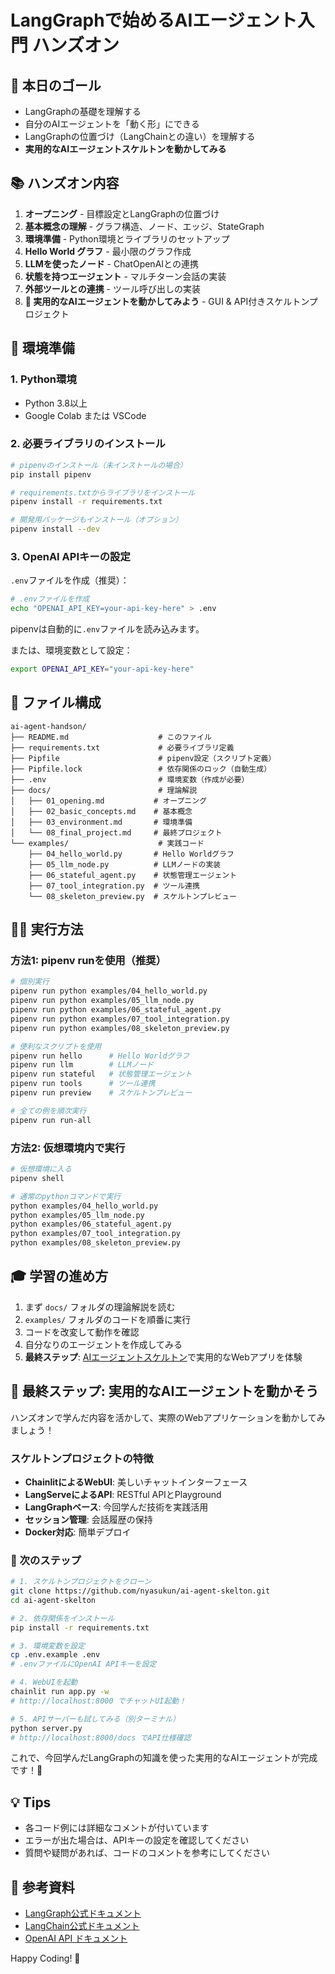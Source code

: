 # LangGraphで始めるAIエージェント入門 ハンズオン

## 🎯 本日のゴール

- LangGraphの基礎を理解する
- 自分のAIエージェントを「動く形」にできる
- LangGraphの位置づけ（LangChainとの違い）を理解する
- **実用的なAIエージェントスケルトンを動かしてみる**

## 📚 ハンズオン内容

1. **オープニング** - 目標設定とLangGraphの位置づけ
2. **基本概念の理解** - グラフ構造、ノード、エッジ、StateGraph
3. **環境準備** - Python環境とライブラリのセットアップ
4. **Hello World グラフ** - 最小限のグラフ作成
5. **LLMを使ったノード** - ChatOpenAIとの連携
6. **状態を持つエージェント** - マルチターン会話の実装
7. **外部ツールとの連携** - ツール呼び出しの実装
8. **🚀 実用的なAIエージェントを動かしてみよう** - GUI & API付きスケルトンプロジェクト

## 🚀 環境準備

### 1. Python環境
- Python 3.8以上
- Google Colab または VSCode

### 2. 必要ライブラリのインストール

```bash
# pipenvのインストール（未インストールの場合）
pip install pipenv

# requirements.txtからライブラリをインストール
pipenv install -r requirements.txt

# 開発用パッケージもインストール（オプション）
pipenv install --dev
```

### 3. OpenAI APIキーの設定

`.env`ファイルを作成（推奨）：

```bash
# .envファイルを作成
echo "OPENAI_API_KEY=your-api-key-here" > .env
```

pipenvは自動的に`.env`ファイルを読み込みます。

または、環境変数として設定：

```bash
export OPENAI_API_KEY="your-api-key-here"
```

## 📁 ファイル構成

```
ai-agent-handson/
├── README.md                    # このファイル
├── requirements.txt             # 必要ライブラリ定義
├── Pipfile                      # pipenv設定（スクリプト定義）
├── Pipfile.lock                 # 依存関係のロック（自動生成）
├── .env                         # 環境変数（作成が必要）
├── docs/                        # 理論解説
│   ├── 01_opening.md           # オープニング
│   ├── 02_basic_concepts.md    # 基本概念
│   ├── 03_environment.md       # 環境準備
│   └── 08_final_project.md     # 最終プロジェクト
└── examples/                    # 実践コード
    ├── 04_hello_world.py       # Hello Worldグラフ
    ├── 05_llm_node.py          # LLMノードの実装
    ├── 06_stateful_agent.py    # 状態管理エージェント
    ├── 07_tool_integration.py  # ツール連携
    └── 08_skeleton_preview.py  # スケルトンプレビュー
```

## 🏃‍♂️ 実行方法

### 方法1: pipenv runを使用（推奨）

```bash
# 個別実行
pipenv run python examples/04_hello_world.py
pipenv run python examples/05_llm_node.py
pipenv run python examples/06_stateful_agent.py
pipenv run python examples/07_tool_integration.py
pipenv run python examples/08_skeleton_preview.py

# 便利なスクリプトを使用
pipenv run hello      # Hello Worldグラフ
pipenv run llm        # LLMノード
pipenv run stateful   # 状態管理エージェント
pipenv run tools      # ツール連携
pipenv run preview    # スケルトンプレビュー

# 全ての例を順次実行
pipenv run run-all
```

### 方法2: 仮想環境内で実行

```bash
# 仮想環境に入る
pipenv shell

# 通常のpythonコマンドで実行
python examples/04_hello_world.py
python examples/05_llm_node.py
python examples/06_stateful_agent.py
python examples/07_tool_integration.py
python examples/08_skeleton_preview.py
```

## 🎓 学習の進め方

1. まず `docs/` フォルダの理論解説を読む
2. `examples/` フォルダのコードを順番に実行
3. コードを改変して動作を確認
4. 自分なりのエージェントを作成してみる
5. **最終ステップ**: [AIエージェントスケルトン](https://github.com/nyasukun/ai-agent-skelton)で実用的なWebアプリを体験

## 🚀 最終ステップ: 実用的なAIエージェントを動かそう

ハンズオンで学んだ内容を活かして、実際のWebアプリケーションを動かしてみましょう！

### スケルトンプロジェクトの特徴
- **ChainlitによるWebUI**: 美しいチャットインターフェース
- **LangServeによるAPI**: RESTful APIとPlayground
- **LangGraphベース**: 今回学んだ技術を実践活用
- **セッション管理**: 会話履歴の保持
- **Docker対応**: 簡単デプロイ

### 🔗 次のステップ

```bash
# 1. スケルトンプロジェクトをクローン
git clone https://github.com/nyasukun/ai-agent-skelton.git
cd ai-agent-skelton

# 2. 依存関係をインストール
pip install -r requirements.txt

# 3. 環境変数を設定
cp .env.example .env
# .envファイルにOpenAI APIキーを設定

# 4. WebUIを起動
chainlit run app.py -w
# http://localhost:8000 でチャットUI起動！

# 5. APIサーバーも試してみる（別ターミナル）
python server.py
# http://localhost:8000/docs でAPI仕様確認
```

これで、今回学んだLangGraphの知識を使った実用的なAIエージェントが完成です！🎉

## 💡 Tips

- 各コード例には詳細なコメントが付いています
- エラーが出た場合は、APIキーの設定を確認してください
- 質問や疑問があれば、コードのコメントを参考にしてください

## 📖 参考資料

- [LangGraph公式ドキュメント](https://langchain-ai.github.io/langgraph/)
- [LangChain公式ドキュメント](https://python.langchain.com/)
- [OpenAI API ドキュメント](https://platform.openai.com/docs)

Happy Coding! 🚀
